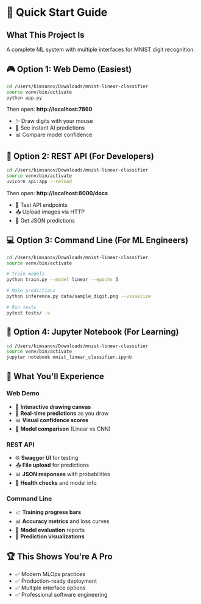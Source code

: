# 🚀 Quick Start Guide

## What This Project Is
A complete ML system with multiple interfaces for MNIST digit recognition.

## 🎮 Option 1: Web Demo (Easiest)
```bash
cd /Users/kimsanov/Downloads/mnist-linear-classifier
source venv/bin/activate
python app.py
```
Then open: **http://localhost:7860**
- ✨ Draw digits with your mouse
- 🔮 See instant AI predictions
- 📊 Compare model confidence

## 🚀 Option 2: REST API (For Developers)
```bash
cd /Users/kimsanov/Downloads/mnist-linear-classifier
source venv/bin/activate
uvicorn api:app --reload
```
Then open: **http://localhost:8000/docs**
- 📡 Test API endpoints
- 📤 Upload images via HTTP
- 💾 Get JSON predictions

## 💻 Option 3: Command Line (For ML Engineers)
```bash
cd /Users/kimsanov/Downloads/mnist-linear-classifier
source venv/bin/activate

# Train models
python train.py --model linear --epochs 3

# Make predictions
python inference.py data/sample_digit.png --visualize

# Run tests
pytest tests/ -v
```

## 📓 Option 4: Jupyter Notebook (For Learning)
```bash
cd /Users/kimsanov/Downloads/mnist-linear-classifier
source venv/bin/activate
jupyter notebook mnist_linear_classifier.ipynb
```

## 🎯 What You'll Experience

### Web Demo
- 🎨 **Interactive drawing canvas**
- 🔮 **Real-time predictions** as you draw
- 📊 **Visual confidence scores**
- 🤖 **Model comparison** (Linear vs CNN)

### REST API
- 🌐 **Swagger UI** for testing
- 📤 **File upload** for predictions
- 📊 **JSON responses** with probabilities
- 🔧 **Health checks** and model info

### Command Line
- 📈 **Training progress bars**
- 📊 **Accuracy metrics** and loss curves
- 🎯 **Model evaluation** reports
- 📸 **Prediction visualizations**

## 🏆 This Shows You're A Pro
- ✅ Modern MLOps practices
- ✅ Production-ready deployment
- ✅ Multiple interface options
- ✅ Professional software engineering